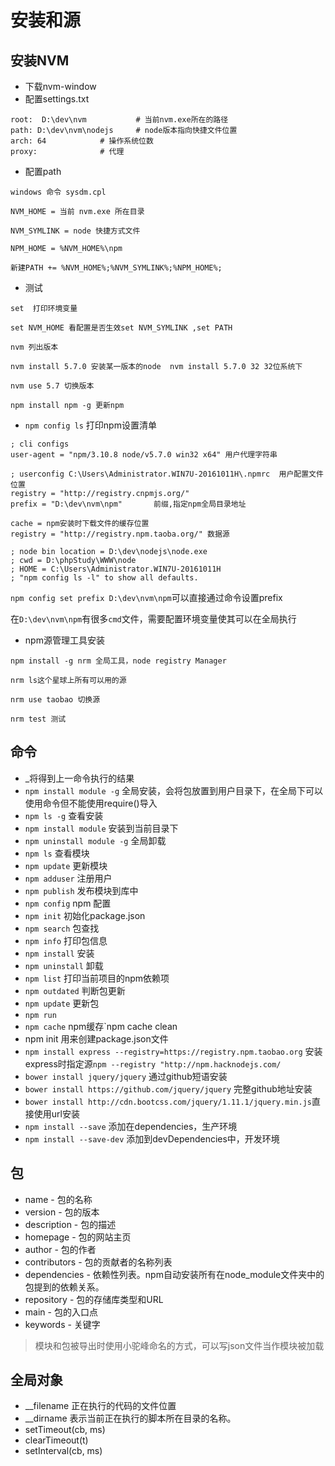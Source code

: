 # 安装和源

## 安装NVM

- 下载nvm-window
- 配置settings.txt

```
root:  D:\dev\nvm			# 当前nvm.exe所在的路径
path: D:\dev\nvm\nodejs		# node版本指向快捷文件位置
arch: 64			# 操作系统位数
proxy:				# 代理
```

- 配置path

```
windows 命令 sysdm.cpl

NVM_HOME = 当前 nvm.exe 所在目录

NVM_SYMLINK = node 快捷方式文件

NPM_HOME = %NVM_HOME%\npm

新建PATH += %NVM_HOME%;%NVM_SYMLINK%;%NPM_HOME%;
```

- 测试

```
set  打印环境变量

set NVM_HOME 看配置是否生效set NVM_SYMLINK ,set PATH

nvm 列出版本

nvm install 5.7.0 安装某一版本的node  nvm install 5.7.0 32 32位系统下

nvm use 5.7 切换版本 

npm install npm -g 更新npm 
```

- `npm config ls` 打印npm设置清单

```
; cli configs
user-agent = "npm/3.10.8 node/v5.7.0 win32 x64" 用户代理字符串

; userconfig C:\Users\Administrator.WIN7U-20161011H\.npmrc	用户配置文件位置
registry = "http://registry.cnpmjs.org/"
prefix = "D:\dev\nvm\npm"		前缀,指定npm全局目录地址

cache = npm安装时下载文件的缓存位置
registry = "http://registry.npm.taoba.org/" 数据源

; node bin location = D:\dev\nodejs\node.exe
; cwd = D:\phpStudy\WWW\node
; HOME = C:\Users\Administrator.WIN7U-20161011H
; "npm config ls -l" to show all defaults.
```

`npm config set prefix D:\dev\nvm\npm`可以直接通过命令设置prefix

在`D:\dev\nvm\npm`有很多`cmd`文件，需要配置环境变量使其可以在全局执行

- npm源管理工具安装

```
npm install -g nrm 全局工具，node registry Manager

nrm ls这个星球上所有可以用的源

nrm use taobao 切换源

nrm test 测试
```

## 命令

- _将得到上一命令执行的结果
- `npm install module -g` 全局安装，会将包放置到用户目录下，在全局下可以使用命令但不能使用require()导入
- `npm ls -g` 查看安装
- `npm install module` 安装到当前目录下
- `npm uninstall module -g` 全局卸载
- `npm ls` 查看模块
- `npm update` 更新模块
- `npm adduser` 注册用户
- `npm publish` 发布模块到库中
- `npm config` npm 配置
- `npm init` 初始化package.json
- `npm search` 包查找
- `npm info` 打印包信息
- `npm install`  安装
- `npm uninstall` 卸载
- `npm list` 打印当前项目的npm依赖项
- `npm outdated` 判断包更新
- `npm update` 更新包
- `npm run` 
- `npm cache` npm缓存`npm cache clean
- npm init 用来创建package.json文件
- `npm install express --registry=https://registry.npm.taobao.org` 安装express时指定源`npm --registry "http://npm.hacknodejs.com/`
- `bower install jquery/jquery` 通过github短语安装
- `bower install https://github.com/jquery/jquery` 完整github地址安装
- `bower install http://cdn.bootcss.com/jquery/1.11.1/jquery.min.js`直接使用url安装
- `npm install --save` 添加在dependencies，生产环境 
- `npm install --save-dev` 添加到devDependencies中，开发环境

## 包

- name - 包的名称
- version - 包的版本
- description - 包的描述
- homepage - 包的网站主页
- author - 包的作者
- contributors - 包的贡献者的名称列表
- dependencies - 依赖性列表。npm自动安装所有在node_module文件夹中的包提到的依赖关系。
- repository - 包的存储库类型和URL
- main - 包的入口点
- keywords - 关键字

> 模块和包被导出时使用小驼峰命名的方式，可以写json文件当作模块被加载





## 全局对象

- __filename 正在执行的代码的文件位置
- __dirname 表示当前正在执行的脚本所在目录的名称。
- setTimeout(cb, ms)
- clearTimeout(t)
- setInterval(cb, ms)